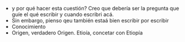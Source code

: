 - y por qué hacer esta cuestión? Creo que debería ser la pregunta que guíe el qué escribir y cuando escribri acá.
- Sin embargo, pienso qeu también estaá bien escribir por escribir
- Conocimiento
- Origen, verdadero Origen. Etioía, concetar con Etiopía

